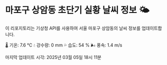 
# 마포구 상암동 초단기 실황 날씨 정보 🌤️

이 리포지토리는 기상청 API를 사용하여 서울 마포구 상암동의 날씨 정보를 업데이트합니다. 

🌡️ 기온: 7.6 ℃
💧 강수량: 0 mm
💦 습도: 54 %
🌬️ 풍속: 1.4 m/s

마지막 업데이트 시각: 2025년 03월 05일 18시 11분    
